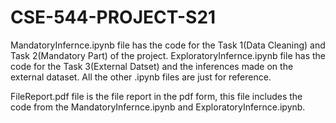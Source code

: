 # CSE-544-PROJECT-S21


MandatoryInfernce.ipynb file has the code for the Task 1(Data Cleaning) and Task 2(Mandatory Part) of the project.
ExploratoryInfernce.ipynb file has the code for the Task 3(External Datset) and the inferences made on the external dataset.
All the other .ipynb files are just for reference.

FileReport.pdf file is the file report in the pdf form, this file includes the code from the MandatoryInfernce.ipynb and ExploratoryInfernce.ipynb.
